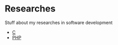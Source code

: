 # Researches
Stuff about my researches in software development

* [C]
* [PHP]

 [C]: <https://github.com/daltonmenezes/researches/tree/master/src/C>
 [PHP]: <https://github.com/daltonmenezes/researches/tree/master/src/PHP>


